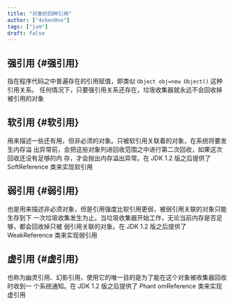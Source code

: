 ```yaml
---
title: "对象的四种引用"
author: ["4shen0ne"]
tags: ["jvm"]
draft: false
---
```


## 强引用 {#强引用}

指在程序代码之中普遍存在的引用赋值，即类似 `Object obj=new Object()` 这种引用关系。
任何情况下，只要强引用关系还存在，垃圾收集器就永远不会回收掉被引用的对象


## 软引用 {#软引用}

用来描述一些还有用，但非必须的对象。只被软引用关联着的对象，在系统将要发生内存溢
出异常前，会把这些对象列进回收范围之中进行第二次回收，如果这次回收还没有足够的内
存，才会抛出内存溢出异常。在 JDK 1.2 版之后提供了 SoftReference 类来实现软引用


## 弱引用 {#弱引用}

也是用来描述非必须对象，但是引用强度比软引用更弱，被弱引用关联的对象只能生存到下
一次垃圾收集发生为止。当垃圾收集器开始工作，无论当前内存是否足够，都会回收掉只被
弱引用关联的对象。在 JDK 1.2 版之后提供了 WeakReference 类来实现弱引用


## 虚引用 {#虚引用}

也称为幽灵引用、幻影引用，使用它的唯一目的是为了能在这个对象被收集器回收时收到一
个系统通知。在 JDK 1.2 版之后提供了 Phant omReference 类来实现虚引用

